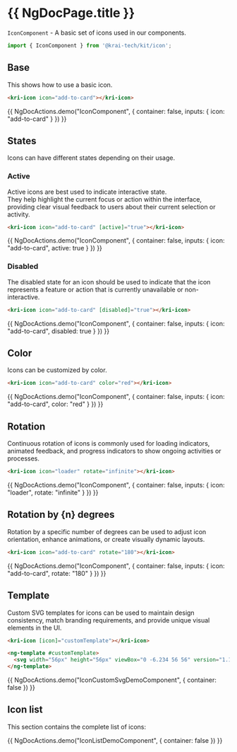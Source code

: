 # {{ NgDocPage.title }}

`IconComponent` - A basic set of icons used in our components.

```ts
import { IconComponent } from '@krai-tech/kit/icon';
```

## Base

This shows how to use a basic icon.

```html
<kri-icon icon="add-to-card"></kri-icon>
```

{{ NgDocActions.demo("IconComponent", { container: false, inputs: { icon: "add-to-card" } }) }}

## States

Icons can have different states depending on their usage.

### Active

Active icons are best used to indicate interactive state. <br>
They help highlight the current focus or action within the interface, providing clear visual feedback to users about their current selection or activity.

```html
<kri-icon icon="add-to-card" [active]="true"></kri-icon>
```

{{ NgDocActions.demo("IconComponent", { container: false, inputs: { icon: "add-to-card", active: true } }) }}

### Disabled

The disabled state for an icon should be used to indicate that the icon represents a feature or action that is currently unavailable or non-interactive.

```html
<kri-icon icon="add-to-card" [disabled]="true"></kri-icon>
```

{{ NgDocActions.demo("IconComponent", { container: false, inputs: { icon: "add-to-card", disabled: true } }) }}

## Color

Icons can be customized by color.

```html
<kri-icon icon="add-to-card" color="red"></kri-icon>
```

{{ NgDocActions.demo("IconComponent", { container: false, inputs: { icon: "add-to-card", color: "red" } }) }}

## Rotation

Continuous rotation of icons is commonly used for loading indicators, animated feedback, and progress indicators to show ongoing activities or processes.
```html
<kri-icon icon="loader" rotate="infinite"></kri-icon>
```

{{ NgDocActions.demo("IconComponent", { container: false, inputs: { icon: "loader", rotate: "infinite" } }) }}

## Rotation by {n} degrees

Rotation by a specific number of degrees can be used to adjust icon orientation, enhance animations, or create visually dynamic layouts.

```html
<kri-icon icon="add-to-card" rotate="180"></kri-icon>
```

{{ NgDocActions.demo("IconComponent", { container: false, inputs: { icon: "add-to-card", rotate: "180" } }) }}

## Template

Custom SVG templates for icons can be used to maintain design consistency, match branding requirements, and provide unique visual elements in the UI.
```html
<kri-icon [icon]="customTemplate"></kri-icon>

<ng-template #customTemplate>
  <svg width="56px" height="56px" viewBox="0 -6.234 56 56" version="1.1" xmlns="http://www.w3.org/2000/svg" xmlns:xlink="http://www.w3.org/1999/xlink" preserveAspectRatio="xMidYMid"><g><path d="M47.437 3.631A45.609 45.609 0 0 0 35.884 0c-0.498 0.9 -1.079 2.11 -1.48 3.073q-6.461 -0.972 -12.804 0c-0.401 -0.963 -0.995 -2.173 -1.498 -3.073a45.456 45.456 0 0 0 -11.562 3.64C1.229 14.688 -0.753 25.463 0.238 36.084c4.849 3.621 9.549 5.821 14.17 7.261A35.219 35.219 0 0 0 17.442 38.347a29.838 29.838 0 0 1 -4.779 -2.326 23.844 23.844 0 0 0 1.172 -0.927c9.214 4.31 19.226 4.31 28.33 0a28.875 28.875 0 0 0 1.171 0.927 29.75 29.75 0 0 1 -4.788 2.33c0.876 1.754 1.89 3.428 3.035 4.998 4.625 -1.439 9.329 -3.639 14.178 -7.265 1.163 -12.313 -1.986 -22.988 -8.325 -32.454M18.697 29.552c-2.766 0 -5.035 -2.582 -5.035 -5.727s2.22 -5.731 5.035 -5.731 5.083 2.582 5.035 5.731c0.004 3.145 -2.22 5.727 -5.035 5.727m18.605 0c-2.766 0 -5.034 -2.582 -5.034 -5.727s2.22 -5.731 5.034 -5.731c2.815 0 5.083 2.582 5.035 5.731 0 3.145 -2.22 5.727 -5.035 5.727" fill="#5865F2" fill-rule="nonzero"/></g></svg>
</ng-template>
```

{{ NgDocActions.demo("IconCustomSvgDemoComponent", { container: false }) }}


## Icon list

This section contains the complete list of icons:

{{ NgDocActions.demo("IconListDemoComponent", { container: false }) }}
